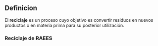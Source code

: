 ## Definicion
El **reciclaje** es un proceso cuyo objetivo es convertir residuos en nuevos productos o en materia prima para su posterior utilización.
### Reciclaje de RAEES


<!--stackedit_data:
eyJoaXN0b3J5IjpbMTIzMzY4NjI4M119
-->